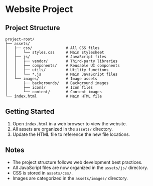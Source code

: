 # Website Project

## Project Structure

```
project-root/
├── assets/
│   ├── css/               # All CSS files
│   │   └── styles.css     # Main stylesheet
│   ├── js/                # JavaScript files
│   │   ├── vendor/        # Third-party libraries
│   │   ├── components/    # Reusable UI components
│   │   ├── utils/         # Utility functions
│   │   └── *.js           # Main JavaScript files
│   └── images/            # Image assets
│       ├── backgrounds/   # Background images
│       ├── icons/         # Icon files
│       └── content/       # Content images
└── index.html             # Main HTML file
```

## Getting Started

1. Open `index.html` in a web browser to view the website.
2. All assets are organized in the `assets/` directory.
3. Update the HTML file to reference the new file locations.

## Notes
- The project structure follows web development best practices.
- All JavaScript files are now organized in the `assets/js/` directory.
- CSS is stored in `assets/css/`.
- Images are categorized in the `assets/images/` directory.
